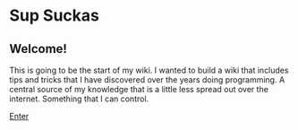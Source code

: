 # Sup Suckas

## Welcome!

This is going to be the start of my wiki. I wanted to build a wiki that includes tips and tricks that I have discovered over the years doing programming. A central source of my knowledge that is a little less spread out over the internet. Something that I can control.

[Enter](/presentations/README)
